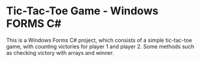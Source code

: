 # Tic-Tac-Toe Game - Windows FORMS C#
This is a Windows Forms C# project, which consists of a simple tic-tac-toe game, with counting victories for player 1 and player 2. Some methods such as checking victory with arrays and winner.
